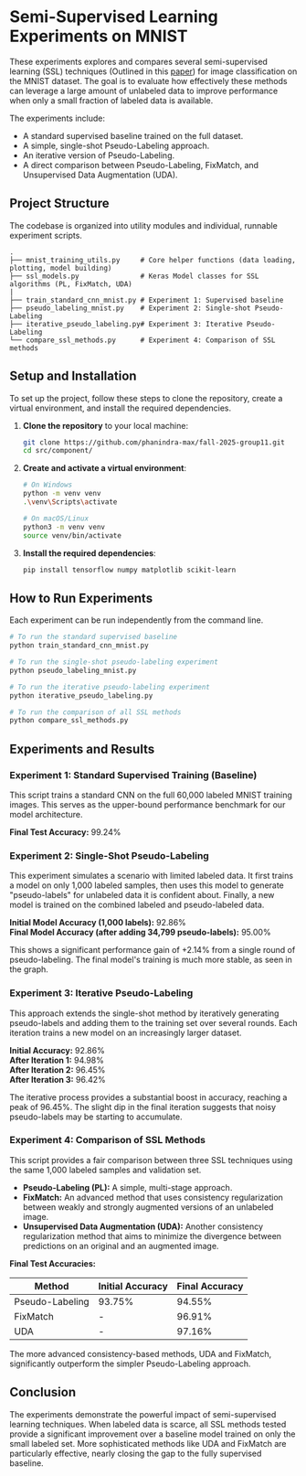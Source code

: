 # Semi-Supervised Learning Experiments on MNIST

These experiments explores and compares several semi-supervised learning (SSL) techniques (Outlined in this [paper](https://arxiv.org/pdf/2408.07221)) for image classification on the MNIST dataset. The goal is to evaluate how effectively these methods can leverage a large amount of unlabeled data to improve performance when only a small fraction of labeled data is available.

The experiments include:

- A standard supervised baseline trained on the full dataset.
- A simple, single-shot Pseudo-Labeling approach.
- An iterative version of Pseudo-Labeling.
- A direct comparison between Pseudo-Labeling, FixMatch, and Unsupervised Data Augmentation (UDA).

## Project Structure

The codebase is organized into utility modules and individual, runnable experiment scripts.

```
.
├── mnist_training_utils.py     # Core helper functions (data loading, plotting, model building)
├── ssl_models.py               # Keras Model classes for SSL algorithms (PL, FixMatch, UDA)
|
├── train_standard_cnn_mnist.py # Experiment 1: Supervised baseline
├── pseudo_labeling_mnist.py    # Experiment 2: Single-shot Pseudo-Labeling
├── iterative_pseudo_labeling.py# Experiment 3: Iterative Pseudo-Labeling
└── compare_ssl_methods.py      # Experiment 4: Comparison of SSL methods
```

## Setup and Installation

To set up the project, follow these steps to clone the repository, create a virtual environment, and install the required dependencies.

1. **Clone the repository** to your local machine:
   ```bash
   git clone https://github.com/phanindra-max/fall-2025-group11.git
   cd src/component/
   ```

2. **Create and activate a virtual environment**:
   ```bash
   # On Windows
   python -m venv venv
   .\venv\Scripts\activate

   # On macOS/Linux
   python3 -m venv venv
   source venv/bin/activate
   ```

3. **Install the required dependencies**:
   ```bash
   pip install tensorflow numpy matplotlib scikit-learn
   ```

## How to Run Experiments

Each experiment can be run independently from the command line.

```bash
# To run the standard supervised baseline
python train_standard_cnn_mnist.py

# To run the single-shot pseudo-labeling experiment
python pseudo_labeling_mnist.py

# To run the iterative pseudo-labeling experiment
python iterative_pseudo_labeling.py

# To run the comparison of all SSL methods
python compare_ssl_methods.py
```

## Experiments and Results

### Experiment 1: Standard Supervised Training (Baseline)

This script trains a standard CNN on the full 60,000 labeled MNIST training images. This serves as the upper-bound performance benchmark for our model architecture.

**Final Test Accuracy:** 99.24%

### Experiment 2: Single-Shot Pseudo-Labeling

This experiment simulates a scenario with limited labeled data. It first trains a model on only 1,000 labeled samples, then uses this model to generate "pseudo-labels" for unlabeled data it is confident about. Finally, a new model is trained on the combined labeled and pseudo-labeled data.

**Initial Model Accuracy (1,000 labels):** 92.86%  
**Final Model Accuracy (after adding 34,799 pseudo-labels):** 95.00%

This shows a significant performance gain of +2.14% from a single round of pseudo-labeling. The final model's training is much more stable, as seen in the graph.

### Experiment 3: Iterative Pseudo-Labeling

This approach extends the single-shot method by iteratively generating pseudo-labels and adding them to the training set over several rounds. Each iteration trains a new model on an increasingly larger dataset.

**Initial Accuracy:** 92.86%  
**After Iteration 1:** 94.98%  
**After Iteration 2:** 96.45%  
**After Iteration 3:** 96.42%

The iterative process provides a substantial boost in accuracy, reaching a peak of 96.45%. The slight dip in the final iteration suggests that noisy pseudo-labels may be starting to accumulate.

### Experiment 4: Comparison of SSL Methods

This script provides a fair comparison between three SSL techniques using the same 1,000 labeled samples and validation set.

- **Pseudo-Labeling (PL):** A simple, multi-stage approach.
- **FixMatch:** An advanced method that uses consistency regularization between weakly and strongly augmented versions of an unlabeled image.
- **Unsupervised Data Augmentation (UDA):** Another consistency regularization method that aims to minimize the divergence between predictions on an original and an augmented image.

**Final Test Accuracies:**

| Method          | Initial Accuracy | Final Accuracy |
|-----------------|------------------|----------------|
| Pseudo-Labeling | 93.75%           | 94.55%         |
| FixMatch        | -                | 96.91%         |
| UDA             | -                | 97.16%         |

The more advanced consistency-based methods, UDA and FixMatch, significantly outperform the simpler Pseudo-Labeling approach.

## Conclusion

The experiments demonstrate the powerful impact of semi-supervised learning techniques. When labeled data is scarce, all SSL methods tested provide a significant improvement over a baseline model trained on only the small labeled set. More sophisticated methods like UDA and FixMatch are particularly effective, nearly closing the gap to the fully supervised baseline.